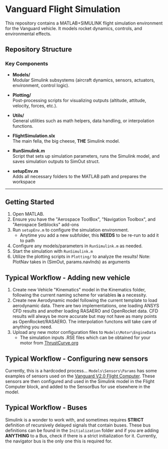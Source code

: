 # Vanguard Flight Simulation 

This repository contains a MATLAB+SIMULINK flight simulation environment
for the Vanguard vehicle. It models rocket dynamics, controls, and
environmental effects.

## Repository Structure
### Key Components

- **Models/**  
  Modular Simulink subsystems (aircraft dynamics, sensors, actuators, environment, control logic).  

- **Plotting/**  
  Post-processing scripts for visualizing outputs (altitude, attitude, velocity, forces, etc.).  

- **Utils/**  
  General utilities such as math helpers, data handling, or interpolation functions.  

- **FlightSimulation.slx**  
  The main fella, the big cheese, **THE** Simulink model.

- **RunSimulink.m**  
  Script that sets up simulation parameters, runs the Simulink model, and saves simulation outputs to SimOut struct.

- **setupEnv.m**  
  Adds all necessary folders to the MATLAB path and prepares the workspace
---

## Getting Started

1. Open MATLAB.
2. Ensure you have the "Aerospace ToolBox", "Navigation Toolbox", and "Aerospace Setblocks" add-ons
3. Run `setupEnv.m` to configure the simulation environment.
    - Anytime you add a new subfolder, this **NEEDS** to be re-run to add 
      it to path
4. Configure any models/parameters in `RunSimulink.m` as needed.
5. Start the simulation with `RunSimulink.m`
6. Utilize the plotting scripts in `Plotting/` to analyze the results!
Note: PlotNav takes in (SimOut, params.navInds) as arguments

## Typical Workflow - Adding new vehicle
1. Create new Vehicle "Kinematics" model in the Kinematics folder, following
    the current naming scheme for variables **is** a necessity.
2. Create new Aerodynamic model following the current template to load 
    aerodynamic data. There are two implementations, one loading ANSYS CFD results
    and another loading RASAERO and OpenRocket data. CFD results will always
    be more accurate but may not have as many points as OpenRocket/RASAERO.
    The interpolation functons will take care of anything you need.
3. Upload any new motor configuration files to `Models\Motor\EngineData`
    - The simulation inputs .RSE files which can be obtained for your motor
    from [ThrustCurve.org](https://www.ThrustCurve.org)

## Typical Workflow - Configuring new sensors
Currently, this is a hardcoded process... `Models\Sensors\Params` has some
examples of sensors used on the 
[Vanguard V2.0 Flight Computer](https://github.com/Frostydev-Avionics/Vanguard-PCB).
These sensors are then configured and used in the Simulink model in the
Flight Computer block, and added to the SensorBus for use elsewhere
in the model.

## Typical Workflow - Buses
Simulink is a wonder to work with, and sometimes requires **STRICT** definition
of recursively delayed signals that contain buses. These bus definitions
can be found in the `Initialization` folder and if you are adding **ANYTHING**
to a Bus, check if there is a strict initialization for it. Currently,
the navigator bus is the only one this is required for.
